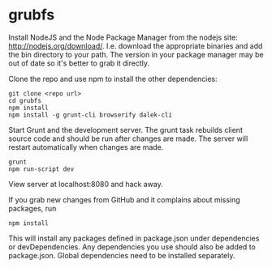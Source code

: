 grubfs
======

Install NodeJS and the Node Package Manager from the nodejs site: http://nodejs.org/download/. I.e. download the appropriate binaries and add the bin directory to your path. The version in your package manager may be out of date so it's better to grab it directly.

Clone the repo and use npm to install the other dependencies:

```
git clone <repo url>
cd grubfs
npm install
npm install -g grunt-cli browserify dalek-cli
```

Start Grunt and the development server. The grunt task rebuilds client source code and should be run after changes are made. The server will restart automatically when changes are made.

```
grunt
npm run-script dev
```

View server at localhost:8080 and hack away.

If you grab new changes from GitHub and it complains about missing packages, run

```
npm install
```

This will install any packages defined in package.json under dependencies or devDependencies. Any dependencies you use should also be added to package.json. Global dependencies need to be installed separately.
